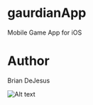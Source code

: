 # gaurdianApp
Mobile Game App for iOS

# Author
Brian DeJesus

![Alt text](/Desktop/Guardian/startScreen.png?raw=true "Start Screen")